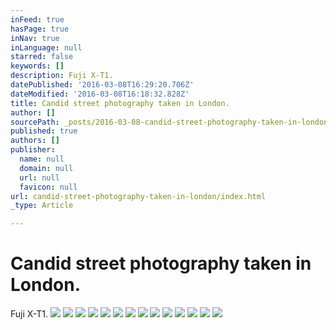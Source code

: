 ```yaml
---
inFeed: true
hasPage: true
inNav: true
inLanguage: null
starred: false
keywords: []
description: Fuji X-T1.
datePublished: '2016-03-08T16:29:20.706Z'
dateModified: '2016-03-08T16:18:32.828Z'
title: Candid street photography taken in London.
author: []
sourcePath: _posts/2016-03-08-candid-street-photography-taken-in-london.md
published: true
authors: []
publisher:
  name: null
  domain: null
  url: null
  favicon: null
url: candid-street-photography-taken-in-london/index.html
_type: Article

---
```

# Candid street photography taken in London.

Fuji X-T1\.
![](https://the-grid-user-content.s3-us-west-2.amazonaws.com/a1a56c6a-6087-426f-8c9d-004405f973b5.jpg)
![](https://the-grid-user-content.s3-us-west-2.amazonaws.com/d8ccaa9e-aa63-4a79-beaf-b72395b14030.jpg)
![](https://the-grid-user-content.s3-us-west-2.amazonaws.com/e87bef2b-93aa-4c5a-b4cd-349b7d70235a.jpg)
![](https://the-grid-user-content.s3-us-west-2.amazonaws.com/13f2b18b-86e3-48c1-bb10-05f643b1248d.jpg)
![](https://the-grid-user-content.s3-us-west-2.amazonaws.com/dec01853-f3c6-4b06-b5b1-72ec915b7b94.jpg)
![](https://the-grid-user-content.s3-us-west-2.amazonaws.com/61e7bdbe-7dca-46c3-9da7-9cfc57de40c7.jpg)
![](https://the-grid-user-content.s3-us-west-2.amazonaws.com/3f880add-e506-4648-99fa-c22732c6abfc.jpg)
![](https://the-grid-user-content.s3-us-west-2.amazonaws.com/ee59b860-6ec9-4e25-8dc8-f6cab258ec18.jpg)
![](https://the-grid-user-content.s3-us-west-2.amazonaws.com/e7f421ad-385f-49b4-ac06-fb908c0b746e.jpg)
![](https://the-grid-user-content.s3-us-west-2.amazonaws.com/ad39b947-33bf-4ccd-a6e5-56f97f069c6c.jpg)
![](https://the-grid-user-content.s3-us-west-2.amazonaws.com/51a08e03-fb9d-4a51-a3ae-0c2d2780ffa3.jpg)
![](https://the-grid-user-content.s3-us-west-2.amazonaws.com/3a6ece37-d964-4c97-a03f-b5b223c46b70.jpg)
![](https://the-grid-user-content.s3-us-west-2.amazonaws.com/607bb50a-c4c3-4f9c-98fb-4a2629fb3541.jpg)
![](https://the-grid-user-content.s3-us-west-2.amazonaws.com/05396872-bc16-4f0f-9f69-50d6fb4cf201.jpg)